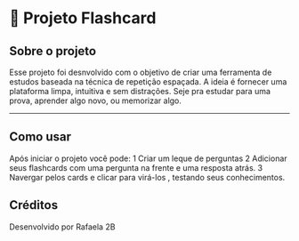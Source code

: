 # 🧠 Projeto Flashcard

## Sobre o projeto
Esse projeto foi desnvolvido com o objetivo de criar uma ferramenta de estudos baseada na técnica de repetição espaçada.
A ideia é fornecer uma plataforma limpa, intuitiva e sem distrações.
Seje pra estudar para uma prova, aprender algo novo, ou memorizar algo.

---

## Como usar
Após iniciar o projeto você pode:
1 Criar um leque de perguntas
2 Adicionar seus flashcards com uma pergunta na frente e uma resposta atrás.
3 Navergar pelos cards e clicar para virá-los , testando seus conhecimentos.

## Créditos 
Desenvolvido por Rafaela 2B